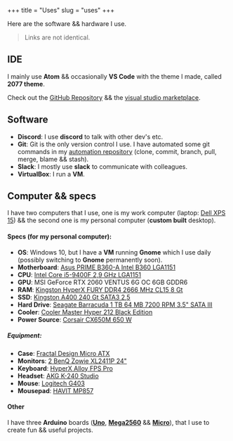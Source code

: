 +++
title = "Uses"
slug = "uses"
+++

Here are the software && hardware I use.

> Links are not identical.

## IDE

I mainly use **Atom** && occasionally **VS Code** with the theme I made, called **2077 theme**.

Check out the [GitHub Repository](https://github.com/endormi/vscode-2077-theme) && the [visual studio marketplace](https://marketplace.visualstudio.com/items?itemName=Endormi.2077-theme).

## Software

- **Discord**: I use **discord** to talk with other dev's etc.
- **Git**: Git is the only version control I use. I have automated some git commands in my [automation repository](https://github.com/endormi/automation/blob/master/git-commands/commands.py) (clone, commit, branch, pull, merge, blame && stash).
- **Slack**: I mostly use **slack** to communicate with colleagues.
- **VirtualBox**: I run a **VM**.

## Computer && specs

I have two computers that I use, one is my work computer (laptop: [Dell XPS 15](https://www.amazon.com/gp/product/B07NTPHCJG/ref=as_li_tl?ie=UTF8&camp=1789&creative=9325&creativeASIN=B07NTPHCJG&linkCode=as2&tag=endormiwebsit-20&linkId=b4d191be45b730b52f60fbd29e092724)) && the second one is my personal computer (**custom built** desktop).

#### **Specs** (for my personal computer):

- **OS**: Windows 10, but I have a **VM** running **Gnome** which I use daily (possibly switching to **Gnome** permanently soon).
- **Motherboard**: [Asus PRIME B360-A Intel B360 LGA1151](https://www.amazon.com/gp/product/B07BP6RGG6/ref=as_li_tl?ie=UTF8&camp=1789&creative=9325&creativeASIN=B07BP6RGG6&linkCode=as2&tag=endormiwebsit-20&linkId=9f00c58aa62d25dd554ee99759f3f990)
- **CPU**: [Intel Core i5-9400F 2,9 GHz LGA1151](https://www.amazon.com/gp/product/B07MGZ9FJZ/ref=as_li_tl?ie=UTF8&camp=1789&creative=9325&creativeASIN=B07MGZ9FJZ&linkCode=as2&tag=endormiwebsit-20&linkId=7b7133674f0935c689f21bda2c25c97a)
- **GPU**: MSI GeForce RTX 2060 VENTUS 6G OC 6GB GDDR6
- **RAM**: [Kingston HyperX FURY DDR4 2666 MHz CL15 8 Gt](https://www.amazon.com/gp/product/B07WD5VKTS/ref=as_li_tl?ie=UTF8&camp=1789&creative=9325&creativeASIN=B07WD5VKTS&linkCode=as2&tag=endormiwebsit-20&linkId=99b506c32c6cb5e77df9fc46d388cbde)
- **SSD**: [Kingston A400 240 Gt SATA3 2,5](https://www.amazon.com/gp/product/B01N5IB20Q/ref=as_li_tl?ie=UTF8&camp=1789&creative=9325&creativeASIN=B01N5IB20Q&linkCode=as2&tag=endormiwebsit-20&linkId=7d1fa29c6596a82c6df7841aceccbb0c)
- **Hard Drive**: [Seagate Barracuda 1 TB 64 MB 7200 RPM 3.5" SATA III](https://www.amazon.com/gp/product/B01LNJBA2I/ref=as_li_tl?ie=UTF8&camp=1789&creative=9325&creativeASIN=B01LNJBA2I&linkCode=as2&tag=endormiwebsit-20&linkId=9049cd01267cd6083caf11ec1ad6fc19)
- **Cooler**: [Cooler Master Hyper 212 Black Edition](https://www.amazon.com/gp/product/B07H25DYM3/ref=as_li_tl?ie=UTF8&camp=1789&creative=9325&creativeASIN=B07H25DYM3&linkCode=as2&tag=endormiwebsit-20&linkId=247d7c09cad188b9abf2301d0324d9a1)
- **Power Source**: [Corsair CX650M 650 W](https://www.amazon.com/gp/offer-listing/B01B72W1VA/ref=as_li_tl?ie=UTF8&camp=1789&creative=9325&creativeASIN=B01B72W1VA&linkCode=am2&tag=endormiwebsit-20&linkId=b6677faf71dac38dd4f77d9bf515d80d)

##### Equipment:

- **Case**: [Fractal Design Micro ATX](https://www.amazon.com/gp/product/B01N05CPU8/ref=as_li_tl?ie=UTF8&camp=1789&creative=9325&creativeASIN=B01N05CPU8&linkCode=as2&tag=endormiwebsit-20&linkId=a4b5119a529d16dcc4febed16124a210)
- **Monitors**: [2 BenQ Zowie XL2411P 24"](https://www.amazon.com/gp/product/B01H5KKQTM/ref=as_li_tl?ie=UTF8&camp=1789&creative=9325&creativeASIN=B01H5KKQTM&linkCode=as2&tag=endormiwebsit-20&linkId=c8aa31e92626e52706d416c23c8e0cd5)
- **Keyboard**: [HyperX Alloy FPS Pro](https://www.amazon.com/gp/product/B074F5L8GQ/ref=as_li_tl?ie=UTF8&camp=1789&creative=9325&creativeASIN=B074F5L8GQ&linkCode=as2&tag=endormiwebsit-20&linkId=ea681cf4c822dc29bd33ce0b299d985c)
- **Headset**: [AKG K-240 Studio](https://www.amazon.com/gp/product/B0001ARCFA/ref=as_li_tl?ie=UTF8&camp=1789&creative=9325&creativeASIN=B0001ARCFA&linkCode=as2&tag=endormiwebsit-20&linkId=f91e215c58de43ca935765271710b917)
- **Mouse**: [Logitech G403](https://www.amazon.com/gp/product/B07L4LRCXN/ref=as_li_tl?ie=UTF8&camp=1789&creative=9325&creativeASIN=B07L4LRCXN&linkCode=as2&tag=endormiwebsit-20&linkId=75f68924bfbc5e439b3fd0ae617dac4c)
- **Mousepad**: [HAVIT MP857](https://www.amazon.com/gp/product/B07GJJV2TY/ref=as_li_tl?ie=UTF8&camp=1789&creative=9325&creativeASIN=B07GJJV2TY&linkCode=as2&tag=endormiwebsit-20&linkId=2824799c9858d9873cc3ffc2a60c364c)

#### Other

I have three **Arduino** boards (**[Uno](https://www.amazon.com/gp/product/B008GRTSV6/ref=as_li_tl?ie=UTF8&camp=1789&creative=9325&creativeASIN=B008GRTSV6&linkCode=as2&tag=endormiwebsit-20&linkId=dba2acd7658f4c29efee1a6c78e90763)**, **[Mega2560](https://www.amazon.com/gp/product/B0046AMGW0/ref=as_li_tl?ie=UTF8&camp=1789&creative=9325&creativeASIN=B0046AMGW0&linkCode=as2&tag=endormiwebsit-20&linkId=37d4ddb38529ad489163d7a01bd68d3f)** && **[Micro](https://www.amazon.com/gp/product/B00AFY2S56/ref=as_li_tl?ie=UTF8&camp=1789&creative=9325&creativeASIN=B00AFY2S56&linkCode=as2&tag=endormiwebsit-20&linkId=b204cacfdf3ccb8d3f1f44c001842394)**), that I use to create fun && useful projects.
